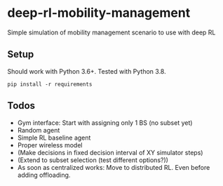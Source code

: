 # deep-rl-mobility-management

Simple simulation of mobility management scenario to use with deep RL

## Setup

Should work with Python 3.6+. Tested with Python 3.8.

```
pip install -r requirements
```

## Todos

* Gym interface: Start with assigning only 1 BS (no subset yet)
* Random agent
* Simple RL baseline agent
* Proper wireless model
* (Make decisions in fixed decision interval of XY simulator steps)
* (Extend to subset selection (test different options?))
* As soon as centralized works: Move to distributed RL. Even before adding offloading.

